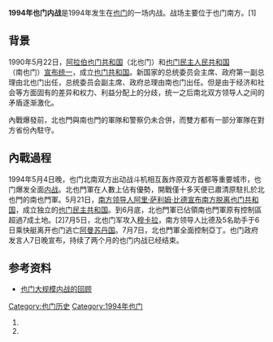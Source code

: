 **1994年也门内战**是1994年发生在[也门](../Page/也门.md "wikilink")的一场内战。战场主要位于也门南方。\[1\]

## 背景

1990年5月22日，[阿拉伯也门共和国](../Page/阿拉伯也门共和国.md "wikilink")（北也门）和[也门民主人民共和国](../Page/也门民主人民共和国.md "wikilink")（南也门）[宣布统一](../Page/也門統一.md "wikilink")，成立[也门共和国](https://zh.wikipedia.org/wiki/也门共和国 "wikilink")。新国家的总统委员会主席、政府第一副总理由北也门出任，总统委员会副主席、政府总理由南也门出任。但是由于经济和社会等方面固有的差异和权力、利益分配上的分歧，统一之后南北双方领导人之间的矛盾逐渐激化。

內戰爆發前，北也門與南也門的軍隊和警察仍未合併，而雙方都有一部分軍隊在對方省份內駐守。

## 內戰過程

1994年5月4日晚，也门北南双方出动战斗机相互轰炸原双方首都等重要城市，也门爆发全面[内战](../Page/内战.md "wikilink")。北也門軍在人數上佔有優勢，開戰僅十多天便已肅清原駐扎於北也門的南也門軍。5月21日，[南方领导人](../Page/南也门领导人列表.md "wikilink")[阿里·萨利姆·比德宣布南方脱离](../Page/也门总统.md "wikilink")[也门共和国](https://zh.wikipedia.org/wiki/也门共和国 "wikilink")，成立独立的[也门民主共和国](../Page/也门民主共和国.md "wikilink")。到6月底，北也門軍已佔領南也門軍原有控制區超過7成土地。\[2\]7月5日，北也门军攻入[穆卡拉](../Page/穆卡拉.md "wikilink")，南方领导人比德及5名助手于6日乘快艇离开也门逃亡[阿曼苏丹国](https://zh.wikipedia.org/wiki/阿曼苏丹国 "wikilink")。7月7日，北也門軍全面控制亞丁。也门政府发言人7日晚宣布，持续了两个月的也门内战已经结束。

## 参考资料

  - [也门大规模内战的回顾](https://web.archive.org/web/20130921060118/http://www.dygbzy.com/html/hqss/2006-7/17/15_47_51_431.html)

[Category:也门历史](https://zh.wikipedia.org/wiki/Category:也门历史 "wikilink") [Category:1994年也门](https://zh.wikipedia.org/wiki/Category:1994年也门 "wikilink")

1.

2.